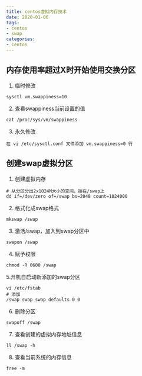 ```yaml
---
title: centos虚拟内存技术 
date: 2020-01-06
tags:
- centos
- swap
categories:
- centos
---
```


## 内存使用率超过X时开始使用交换分区

1. 临时修改

```shell
sysctl vm.swappiness=10
```

2. 查看swappiness当前设置的值

```shell
cat /proc/sys/vm/swappiness
```

3. 永久修改

```shell
在 vi /etc/sysctl.conf 文件添加 vm.swappiness=0 行
```

## 创建swap虚拟分区

1. 创建虚拟内存

```shell
# 从分区分出2x1024M大小的空间，挂在/swap上
dd if=/dev/zero of=/swap bs=2048 count=1024000
```

2. 格式化成swap格式

```shell
mkswap /swap
```

3. 激活/swap，加入到swap分区中

```shell
swapon /swap
```

4. 赋予权限

```shell
chmod -R 0600 /swap
```

5.开机自启动新添加的swap分区

```shell
vi /etc/fstab
# 添加
/swap swap swap defaults 0 0
```

6. 删除分区

```shell
swapoff /swap
```

7. 查看创建的虚拟内存地址信息

```shell
ll /swap -h
```

8. 查看当前系统的内存信息

```shell
free -m
```


